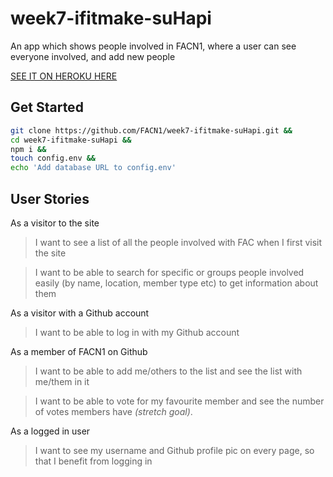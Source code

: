 # week7-ifitmake-suHapi
An app which shows people involved in FACN1, where a user can see everyone involved, and add new people

[SEE IT ON HEROKU HERE](https://secret-gorge-99094.herokuapp.com/)

## Get Started
```bash
git clone https://github.com/FACN1/week7-ifitmake-suHapi.git &&
cd week7-ifitmake-suHapi &&
npm i &&
touch config.env &&
echo 'Add database URL to config.env'
```

## User Stories

As a visitor to the site

> I want to see a list of all the people involved with FAC when I first visit the site

> I want to be able to search for specific or groups people involved easily (by name, location, member type etc) to get information about them

As a visitor with a Github account

> I want to be able to log in with my Github account

As a member of FACN1 on Github

> I want to be able to add me/others to the list and see the list with me/them in it

> I want to be able to vote for my favourite member and see the number of votes members have *(stretch goal)*.

As a logged in user

> I want to see my username and Github profile pic on every page, so that I benefit from logging in
